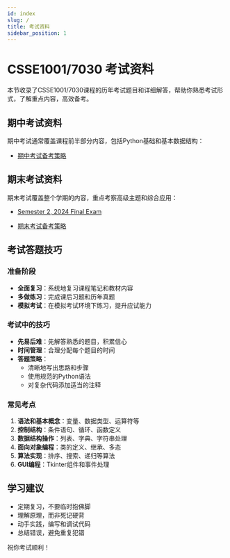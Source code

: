 ```yaml
---
id: index
slug: /
title: 考试资料
sidebar_position: 1
---
```


# CSSE1001/7030 考试资料

本节收录了CSSE1001/7030课程的历年考试题目和详细解答，帮助你熟悉考试形式，了解重点内容，高效备考。

## 期中考试资料

期中考试通常覆盖课程前半部分内容，包括Python基础和基本数据结构：

<!-- - [2023年期中考试](/exams/midterm/2023) -->
<!-- - [2022年期中考试](/exams/midterm/2022) -->
<!-- - [期中考试常见题型分析](/exams/midterm/common-questions) -->
- [期中考试备考策略](/exams/midterm/preparation)

## 期末考试资料

期末考试覆盖整个学期的内容，重点考察高级主题和综合应用：

- [Semester 2, 2024 Final Exam](/exams/final/2024s2)
<!-- - [2022年期末考试](/exams/final/2022) -->
- [期末考试备考策略](/exams/final/preparation)

## 考试答题技巧

### 准备阶段

- **全面复习**：系统地复习课程笔记和教材内容
- **多做练习**：完成课后习题和历年真题
- **模拟考试**：在模拟考试环境下练习，提升应试能力

### 考试中的技巧

- **先易后难**：先解答熟悉的题目，积累信心
- **时间管理**：合理分配每个题目的时间
- **答题策略**：
  - 清晰地写出思路和步骤
  - 使用规范的Python语法
  - 对复杂代码添加适当的注释

### 常见考点

1. **语法和基本概念**：变量、数据类型、运算符等
2. **控制结构**：条件语句、循环、函数定义
3. **数据结构操作**：列表、字典、字符串处理
4. **面向对象编程**：类的定义、继承、多态
5. **算法实现**：排序、搜索、递归等算法
6. **GUI编程**：Tkinter组件和事件处理

## 学习建议

- 定期复习，不要临时抱佛脚
- 理解原理，而非死记硬背
- 动手实践，编写和调试代码
- 总结错误，避免重复犯错

祝你考试顺利！ 